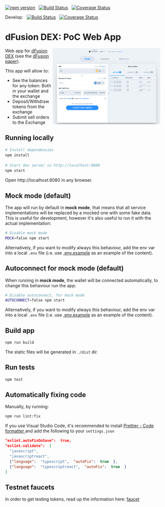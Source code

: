 [![npm version](https://img.shields.io/npm/v/@gnosis.pm/dex-react.svg?style=flat)](https://npmjs.org/package/@gnosis.pm/dex-react 'View this project on npm')
&nbsp;
[![Build Status](https://travis-ci.org/gnosis/dex-react.svg?branch=develop)](https://travis-ci.org/gnosis/dex-react)
&nbsp;
[![Coverage Status](https://coveralls.io/repos/github/gnosis/dex-react/badge.svg?branch=master)](https://coveralls.io/github/gnosis/dex-react?branch=master)

Develop:
&nbsp;
[![Build Status](https://travis-ci.org/gnosis/dex-react.svg?branch=develop)](https://travis-ci.org/gnosis/dex-react)
&nbsp;
[![Coverage Status](https://coveralls.io/repos/github/gnosis/dex-react/badge.svg?branch=develop)](https://coveralls.io/github/gnosis/dex-react?branch=develop)

# dFusion DEX: PoC Web App

<img align="right" width="350" src="./docs/screenshot.png">

Web app for [dFusion DEX](https://github.com/gnosis/dex-contracts) (see the [dFusion paper](https://github.com/gnosis/dex-research/blob/master/dFusion/dfusion.v1.pdf)).

This app will allow to:

- See the balances for any token: Both in your wallet and the exchange
- Deposit/Withdraw tokens from the exchange
- Submit sell orders to the Exchange

## Running locally

```bash
# Install dependencies
npm install

# Start dev server in http://localhost:8080
npm start
```

Open http://localhost:8080 in any browser.

## Mock mode (default)

The app will run by default in **mock mode**, that means that all service implementations will be replaced by a mocked one with some fake data. This is useful for development, however it's also useful to run it with the actual implementation:

```bash
# Disable mock mode
MOCK=false npm start
```

Alternatively, if you want to modify always this behaviour, add the env var into a local `.env` file (i.e. use [.env.example](.env.example) as an example of the content).

## Autoconnect for mock mode (default)

When running in **mock mode**, the wallet will be connected automatically, to change this behaviour run the app:

```bash
# Disable autoconnect, for mock mode
AUTOCONNECT=false npm start
```

Alternatively, if you want to modify always this behaviour, add the env var into a local `.env` file (i.e. use [.env.example](.env.example) as an example of the content).

## Build app

```bash
npm run build
```

The static files will be generated in `./dist` dir.

## Run tests

```bash
npm test
```

## Automatically fixing code

Manually, by running:

```bash
npm run lint:fix
```

If you use Visual Studio Code, it's recommended to install [Prettier - Code formatter
](https://marketplace.visualstudio.com/items?itemName=esbenp.prettier-vscode) and add the following to your `settings.json`

```json
"eslint.autoFixOnSave":  true,
"eslint.validate":  [
  "javascript",
  "javascriptreact",
  {"language":  "typescript",  "autoFix":  true  },
  {"language":  "typescriptreact",  "autoFix":  true  }
]
```

## Testnet faucets

In order to get testing tokens, read up the information here:
[faucet](./src/docs/faucet-info.md)
